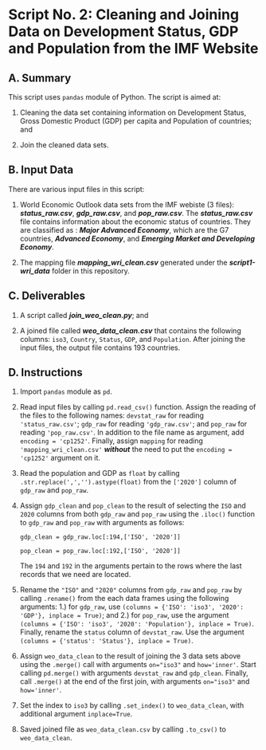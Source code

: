 # Script No. 2: Cleaning and Joining Data on Development Status, GDP and Population from the IMF Website

## A. Summary

This script uses `pandas` module of Python. The script is aimed at:

1. Cleaning the data set containing information on Development Status, Gross Domestic Product (GDP) per capita and Population of countries; and

2. Join the cleaned data sets.

## B. Input Data

There are various input files in this script:

1. World Economic Outlook data sets from the IMF webiste (3 files): ***status_raw.csv***, ***gdp_raw.csv***, and ***pop_raw.csv***. The ***status_raw.csv*** file contains information about the economic status of countries. They are classified as : ***Major Advanced Economy***, which are the G7 countries, ***Advanced Economy***, and ***Emerging Market and Developing Economy***.

2. The mapping file ***mapping_wri_clean.csv***  generated under the ***script1-wri_data*** folder in this repository.

## C. Deliverables

1. A script called ***join_weo_clean.py***; and

2. A joined file called ***weo_data_clean.csv*** that contains the following columns: `iso3`, `Country`, `Status`, `GDP`, and `Population`. After joining the input files, the output file contains 193 countries.

## D. Instructions

1. Import `pandas` module as `pd`.

2. Read input files by calling `pd.read_csv()` function. Assign the reading of the files to the following names: `devstat_raw` for reading `'status_raw.csv'`; `gdp_raw` for reading `'gdp_raw.csv'`; and `pop_raw` for reading `'pop_raw.csv'`. In addition to the file name as argument, add `encoding = 'cp1252'`. Finally, assign `mapping` for reading `'mapping_wri_clean.csv'` ***without*** the need to put the `encoding = 'cp1252'` argument on it.

3. Read the population and GDP as `float` by calling `.str.replace(',','').astype(float)` from the `['2020']` column of `gdp_raw` and `pop_raw`.

4. Assign `gdp_clean` and `pop_clean` to the result of selecting the `ISO` and `2020` columns from both `gdp_raw` and `pop_raw` using the `.iloc()` function to  `gdp_raw` and `pop_raw` with arguments as follows:

    `gdp_clean = gdp_raw.loc[:194,['ISO', '2020']]`

    `pop_clean = pop_raw.loc[:192,['ISO', '2020']]`

    The `194` and `192` in the arguments pertain to the rows where the last records that we need are located.

5. Rename the `"ISO"` and `"2020"` columns from `gdp_raw` and `pop_raw` by calling `.rename()` from the each data frames using the following arguments: 1.) for `gdp_raw`, use `(columns = {'ISO': 'iso3', '2020': 'GDP'}, inplace = True)`; and 2.) for `pop_raw`, use the argument `(columns = {'ISO': 'iso3', '2020': 'Population'}, inplace = True)`. Finally, rename the `status` column of `devstat_raw`. Use the argument `(columns = {'status': 'Status'}, inplace = True)`.

6. Assign `weo_data_clean` to the result of joining the 3 data sets above using the `.merge()` call with arguments `on="iso3"` and `how='inner'`. Start calling `pd.merge()` with arguments `devstat_raw` and `gdp_clean`. Finally, call `.merge()` at the end of the first join, with arguments `on="iso3"` and `how='inner'`. 

7. Set the index to `iso3` by calling `.set_index()` to `weo_data_clean`, with additional argument `inplace=True`.

8. Saved joined file as `weo_data_clean.csv` by calling `.to_csv()` to `weo_data_clean`.


